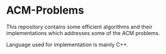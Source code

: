 ACM-Problems
============

This repository contains some efficient algorithms and their implementations which addresses some of the ACM problems.

Language used for implementation is mainly C++.